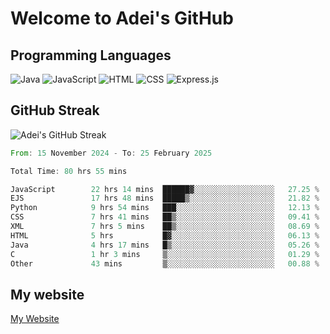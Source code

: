 # Welcome to Adei's GitHub

## Programming Languages
![Java](https://img.shields.io/badge/Java-007396?style=flat-square&logo=java&logoColor=white)
![JavaScript](https://img.shields.io/badge/JavaScript-F7DF1E?style=flat-square&logo=javascript&logoColor=black)
![HTML](https://img.shields.io/badge/HTML-E34F26?style=flat-square&logo=html5&logoColor=white)
![CSS](https://img.shields.io/badge/CSS-1572B6?style=flat-square&logo=css3&logoColor=white)
![Express.js](https://img.shields.io/badge/Express.js-000000?style=flat-square&logo=express&logoColor=white)


## GitHub Streak
![Adei's GitHub Streak](https://github-readme-streak-stats.herokuapp.com/?user=AdeiTamayo&hide_border=true)

<!--START_SECTION:waka-->

```rust
From: 15 November 2024 - To: 25 February 2025

Total Time: 80 hrs 55 mins

JavaScript        22 hrs 14 mins  ██████▓░░░░░░░░░░░░░░░░░░   27.25 %
EJS               17 hrs 48 mins  █████▒░░░░░░░░░░░░░░░░░░░   21.82 %
Python            9 hrs 54 mins   ███░░░░░░░░░░░░░░░░░░░░░░   12.13 %
CSS               7 hrs 41 mins   ██▒░░░░░░░░░░░░░░░░░░░░░░   09.41 %
XML               7 hrs 5 mins    ██▒░░░░░░░░░░░░░░░░░░░░░░   08.69 %
HTML              5 hrs           █▓░░░░░░░░░░░░░░░░░░░░░░░   06.13 %
Java              4 hrs 17 mins   █▒░░░░░░░░░░░░░░░░░░░░░░░   05.26 %
C                 1 hr 3 mins     ▒░░░░░░░░░░░░░░░░░░░░░░░░   01.29 %
Other             43 mins         ▒░░░░░░░░░░░░░░░░░░░░░░░░   00.88 %
```

<!--END_SECTION:waka-->

## My website
[My Website](https://adei.eus)


